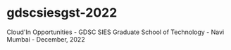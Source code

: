 # gdscsiesgst-2022
Cloud'In Opportunities - GDSC SIES Graduate School of Technology - Navi Mumbai - December, 2022
